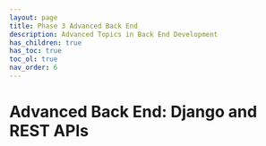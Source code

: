 ```yaml
---
layout: page
title: Phase 3 Advanced Back End
description: Advanced Topics in Back End Development
has_children: true
has_toc: true
toc_ol: true
nav_order: 6
---
```

<!-- markdownlint-disable single-h1 -->
# Advanced Back End: Django and REST APIs
